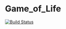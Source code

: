 # Game_of_Life
[![Build Status](https://travis-ci.com/NikiforovDmitry/Game_of_Life.svg?branch=master)](https://travis-ci.com/NikiforovDmitry/Game_of_Life)

